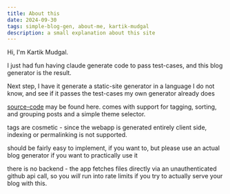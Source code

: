 ```yaml
---
title: About this
date: 2024-09-30
tags: simple-blog-gen, about-me, kartik-mudgal
description: a small explanation about this site
---
```


Hi, I'm Kartik Mudgal. 

I just had fun having claude generate code to pass test-cases, and this blog generator
is the result. 

Next step, I have it generate a static-site generator in a language I do not know, 
and see if it passes the test-cases my own generator already does

[source-code](www.github.com/sprinting/simple-blog-gen) may be found here. comes with support for tagging, sorting, and grouping posts and a simple theme selector. 

tags are cosmetic - since the webapp is generated entirely client side, indexing or permalinking is not supported.

should be fairly easy to implement, if you want to, but please use an actual blog generator if you want to practically use it

there is no backend - the app fetches files directly via an unauthenticated github api call, so you _will_ run into rate limits if you try 
to actually serve your blog with this.
